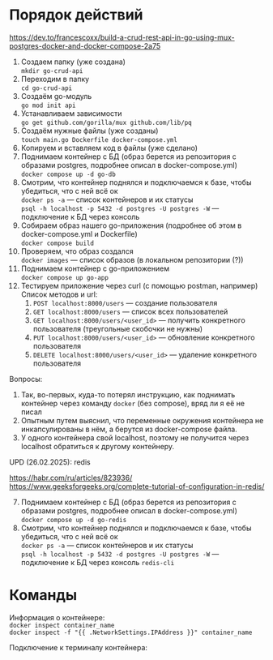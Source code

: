 # Порядок действий

https://dev.to/francescoxx/build-a-crud-rest-api-in-go-using-mux-postgres-docker-and-docker-compose-2a75

1. Создаем папку (уже создана) <br />
`mkdir go-crud-api`
2. Переходим в папку <br />
`cd go-crud-api`
3. Создаём go-модуль <br />
`go mod init api`
4. Устанавливаем зависимости <br />
`go get github.com/gorilla/mux github.com/lib/pq`
5. Создаём нужные файлы (уже созданы) <br />
`touch main.go Dockerfile docker-compose.yml`
6. Копируем и вставляем код в файлы (уже сделано) <br />
7. Поднимаем контейнер с БД (образ берется из репозитория с образами postgres, подробнее описал в docker-compose.yml) <br />
`docker compose up -d go-db`
8. Смотрим, что контейнер поднялся и подключаемся к базе, чтобы убедиться, что с ней всё ок <br />
`docker ps -a` — список контейнеров и их статусы  <br />
`psql -h localhost -p 5432 -d postgres -U postgres -W` — подключение к БД через консоль
9. Собираем образ нашего go-приложения (подробнее об этом в docker-compose.yml и Dockerfile) <br />
`docker compose build`
10. Проверяем, что образ создался <br />
`docker images` — список образов (в локальном репозитории (?))
11. Поднимаем контейнер с go-приложением <br />
`docker compose up go-app`
12. Тестируем приложение через curl (с помощью postman, например) <br />
Список методов и url:
    1. `POST localhost:8000/users` — создание пользователя
    2. `GET localhost:8000/users` — список всех пользователей
    3. `GET localhost:8000/users/<user_id>` — получить конкретного пользователя (треугольные скобочки не нужны)
    4. `PUT localhost:8000/users/<user_id>` — обновление конкретного пользователя
    5. `DELETE localhost:8000/users/<user_id>` — удаление конкретного пользователя

Вопросы:
1. Так, во-первых, куда-то потерял инструкцию, как поднимать контейнер через команду `docker` (без compose), вряд ли я её не писал
2. Опытным путем выяснил, что переменные окружения контейнера не инкапсулированы в нём, а берутся из docker-compose файла.
3. У одного контейнера свой localhost, поэтому не получится через localhost обратиться к другому контейнеру.

UPD (26.02.2025): redis <br />

https://habr.com/ru/articles/823936/ <br />
https://www.geeksforgeeks.org/complete-tutorial-of-configuration-in-redis/ <br />

7. Поднимаем контейнер с БД (образ берется из репозитория с образами postgres, подробнее описал в docker-compose.yml) <br />
`docker compose up -d go-redis`
8. Смотрим, что контейнер поднялся и подключаемся к базе, чтобы убедиться, что с ней всё ок <br />
`docker ps -a` — список контейнеров и их статусы  <br />
`psql -h localhost -p 5432 -d postgres -U postgres -W` — подключение к БД через консоль
`redis-cli`

# Команды

Информация о контейнере: <br />
`docker inspect container_name` <br />
`docker inspect -f "{{ .NetworkSettings.IPAddress }}" container_name` <br />

Подключение к терминалу контейнера: <br />
